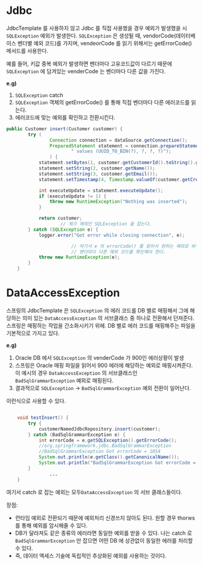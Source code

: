 # Jdbc
JdbcTemplate 를 사용하지 않고 Jdbc 를 직접 사용했을 경우 예외가 발생했을 시 `SQLException` 예외가 발생한다. `SQLException` 은 생성될 때, vendorCode(데이터베이스 벤더별 예외 코드)를 가지며, vendeorCode 를 읽기 위해서는 getErrorCode() 메서드를 사용한다.

예를 들어, 키값 중복 예외가 발생하면 벤더마다 고유코드값이 다르기 때문에 `SQLException` 에 담겨있는 venderCode 는 벤더마다 다른 값을 가진다. 

**e.g)**
1. `SQLException` catch
2. `SQLException` 객체의 getErrorCode() 를 통해 직접 벤더마다 다른 에러코드를 읽는다.
3. 에러코드에 맞는 예외를 확인하고 전환시킨다.

```java
public Customer insert(Customer customer) {
        try (
                Connection connection = dataSource.getConnection();
                PreparedStatement statement = connection.prepareStatement("insert into customers(customer_id, name, email, created_at)" +
                        " values (UUID_TO_BIN(?), ?, ?, ?)");
                ) {
            statement.setBytes(1, customer.getCustomerId().toString().getBytes());
            statement.setString(2, customer.getName());
            statement.setString(3, customer.getEmail());
            statement.setTimestamp(4, Timestamp.valueOf(customer.getCreatedAt()));

            int executeUpdate = statement.executeUpdate();
            if (executeUpdate != 1) {
                throw new RuntimeException("Nothing was inserted");
            }

            return customer;
					// 체크 예외인 SQLException 을 잡는다.
        } catch (SQLException e) {
            logger.error("Got error while closing connection", e);

						// 여기서 e 의 errorCode() 를 읽어서 원하는 예외로 바꾸기 위해서는
						// 벤더마다 다른 예외 코드를 확인해야 한다.
            throw new RuntimeException(e); 
        }
    }
```

# DataAccessException
스프링의 JdbcTemplate 은 `SQLException` 의 에러 코드를 DB 별로 매핑해서 그에 해당하는 의미 있는 `DataAccessException` 의 서브클래스 중 하나로 전환해서 던져준다.
스프링은 매핑하는 작업을 간소화시키기 위헤. DB 별로 에러 코드를  매핑해주는 파일을 기본적으로 가지고 있다.

**e.g)**
1. Oracle DB 에서 `SQLException` 의 venderCode 가 900인 에러상황이  발생 
2. 스프링은 Oracle 매핑 파일을 읽어서 900 에러에 해당하는 예외로 매핑시켜준다.  이 예시의 경우 `DataAccessException` 의 서브클래스인 `BadSqlGrammarException` 예외로 매핑된다.
3. 결과적으로 `SQLException` → `BadSqlGrammarException` 예외 전환이 일어난다.

이런식으로 사용할 수 있다.

```java

    void testInsert() {
        try {
            customerNamedJdbcRepository.insert(customer);
        } catch (BadSqlGrammarException e) {
            int errorCode = e.getSQLException().getErrorCode();
            //org.springframework.jdbc.BadSqlGrammarException
            //BadSqlGrammarException Got errorCode = 1054
            System.out.println(e.getClass().getCanonicalName());
            System.out.println("BadSqlGrammarException Got errorCode = " + errorCode);
        }
				...
    }
```

여기서 catch 로 잡는 예외는 모두`DataAccessException` 의 서브 클래스들이다.

장점:

- 런타임 예외로 전환되기 때문에 예외처리 신경쓰지 않아도 된다. 원할 경우 thorws 를 통해 예외를 암시해줄 수 있다.
- DB가 달라져도 같은 종류의 에러라면 동일한 예외를 받을 수 있다.  나는 catch 로 `BadSqlGrammarException` 만 잡으면 어떤 DB 에 상관없이 동일한 에러를 처리할 수 있다.
- 즉, 데이터 액세스 기술에 독립적인 추상화된 예외를 사용하는 것이다.

